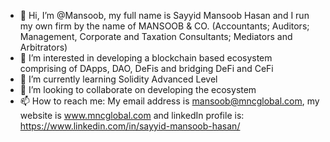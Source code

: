 - 👋 Hi, I’m @Mansoob, my full name is Sayyid Mansoob Hasan and I run my own firm by the name of MANSOOB & CO. (Accountants; Auditors; Management, Corporate and Taxation Consultants; Mediators and Arbitrators)
- 👀 I’m interested in developing a blockchain based ecosystem comprising of DApps, DAO, DeFis and bridging DeFi and CeFi
- 🌱 I’m currently learning Solidity Advanced Level
- 💞️ I’m looking to collaborate on developing the ecosystem
- 📫 How to reach me: My email address is mansoob@mncglobal.com, my website is www.mncglobal.com and linkedIn profile is: https://www.linkedin.com/in/sayyid-mansoob-hasan/

<!---
Mansoob/Mansoob is a ✨ special ✨ repository because its `README.md` (this file) appears on your GitHub profile.
You can click the Preview link to take a look at your changes.
--->
